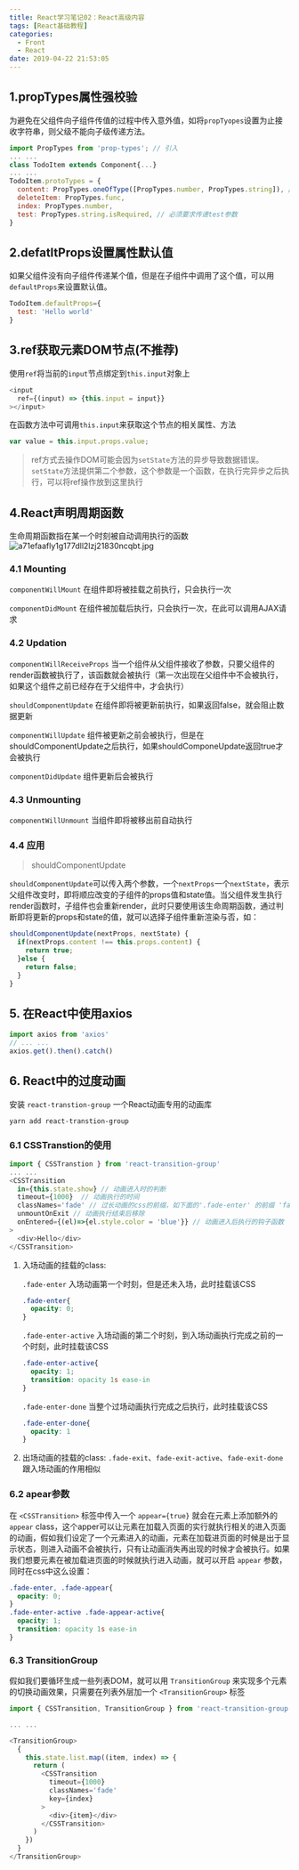 ```yaml
---
title: React学习笔记02：React高级内容
tags: [React基础教程]
categories:
  - Front
  - React
date: 2019-04-22 21:53:05
---
```

## 1.propTypes属性强校验
为避免在父组件向子组件传值的过程中传入意外值，如将`propTyopes`设置为止接收字符串，则父级不能向子级传递方法。

```javascript
import PropTypes from 'prop-types'; // 引入
... ...
class TodoItem extends Component{...}
... ...
TodoItem.protoTypes = {
  content: PropTypes.oneOfType([PropTypes.number, PropTypes.string]), // 可以设置两种类型
  deleteItem: PropTypes.func,
  index: PropTypes.number,
  test: PropTypes.string.isRequired, // 必须要求传递test参数
}
```

## 2.defatltProps设置属性默认值
如果父组件没有向子组件传递某个值，但是在子组件中调用了这个值，可以用`defaultProps`来设置默认值。

```javascript
TodoItem.defaultProps={
  test: 'Hello world'
}
```

## 3.ref获取元素DOM节点(不推荐)
使用`ref`将当前的`input`节点绑定到`this.input`对象上
```javascript
<input
  ref={(input) => {this.input = input}}
></input>
```
在函数方法中可调用`this.input`来获取这个节点的相关属性、方法
```javascript
var value = this.input.props.value;
```
> ref方式去操作DOM可能会因为`setState`方法的异步导致数据错误。`setState`方法提供第二个参数，这个参数是一个函数，在执行完异步之后执行，可以将ref操作放到这里执行

## 4.React声明周期函数
生命周期函数指在某一个时刻被自动调用执行的函数
![a71efaafly1g177dll2lzj21830ncqbt.jpg](http://img.cdn.esunr.xyz/markdown/a71efaafly1g177dll2lzj21830ncqbt.jpg)

### 4.1 Mounting
`componentWillMount` 在组件即将被挂载之前执行，只会执行一次

`componentDidMount` 在组件被加载后执行，只会执行一次，在此可以调用AJAX请求

### 4.2 Updation
`componentWillReceiveProps` 当一个组件从父组件接收了参数，只要父组件的render函数被执行了，该函数就会被执行（第一次出现在父组件中不会被执行，如果这个组件之前已经存在于父组件中，才会执行）

`shouldComponentUpdate` 在组件即将被更新前执行，如果返回false，就会阻止数据更新

`componentWillUpdate` 组件被更新之前会被执行，但是在shouldComponentUpdate之后执行，如果shouldComponeUpdate返回true才会被执行   

`componentDidUpdate` 组件更新后会被执行

### 4.3 Unmounting
`componentWillUnmount` 当组件即将被移出前自动执行

### 4.4 应用
> shouldComponentUpdate

`shouldComponentUpdate`可以传入两个参数，一个`nextProps`一个`nextState`，表示父组件改变时，即将顺应改变的子组件的props值和state值。当父组件发生执行render函数时，子组件也会重新render，此时只要使用该生命周期函数，通过判断即将更新的props和state的值，就可以选择子组件重新渲染与否，如：
```javascript
shouldComponentUpdate(nextProps, nextState) {
  if(nextProps.content !== this.props.content) {
    return true;
  }else {
    return false;
  }
}
```

## 5. 在React中使用axios
```javascript
import axios from 'axios'
// ... ...
axios.get().then().catch()
```

## 6. React中的过度动画
安装 `react-transtion-group` 一个React动画专用的动画库
```
yarn add react-transtion-group
```

### 6.1 CSSTranstion的使用
```javascript
import { CSSTranstion } from 'react-transition-group'
... ...
<CSSTransition
  in={this.state.show} // 动画进入时的判断
  timeout={1000}  // 动画执行的时间
  classNames='fade' // 过长动画的css的前缀，如下面的'.fade-enter' 的前缀 'fade-'
  unmountOnExit // 动画执行结束后移除
  onEntered={(el)=>{el.style.color = 'blue'}} // 动画进入后执行的钩子函数
>
  <div>Hello</div>
</CSSTransition>
```

1. 入场动画的挂载的class: 

    `.fade-enter` 入场动画第一个时刻，但是还未入场，此时挂载该CSS
    ```css
    .fade-enter{
      opacity: 0;
    }
    ```

    `.fade-enter-active` 入场动画的第二个时刻，到入场动画执行完成之前的一个时刻，此时挂载该CSS
    ```css
    .fade-enter-active{
      opacity: 1;
      transition: opacity 1s ease-in
    }
    ```

    `.fade-enter-done` 当整个过场动画执行完成之后执行，此时挂载该CSS
    ```css
    .fade-enter-done{
      opacity: 1
    }
    ```

2. 出场动画的挂载的class: 
    `.fade-exit`、`fade-exit-active`、`fade-exit-done` 跟入场动画的作用相似

### 6.2 apear参数
在 `<CSSTransition>` 标签中传入一个 `appear={true}` 就会在元素上添加额外的 `appear` class，这个apper可以让元素在加载入页面的实行就执行相关的进入页面的动画，假如我们设定了一个元素进入的动画，元素在加载进页面的时候是出于显示状态，则进入动画不会被执行，只有让动画消失再出现的时候才会被执行。如果我们想要元素在被加载进页面的时候就执行进入动画，就可以开启 `appear` 参数，同时在css中这么设置：
```css
.fade-enter, .fade-appear{
  opacity: 0;
}
.fade-enter-active .fade-appear-active{
  opacity: 1;
  transition: opacity 1s ease-in
}
```

### 6.3 TransitionGroup
假如我们要循环生成一些列表DOM，就可以用 `TransitionGroup` 来实现多个元素的切换动画效果，只需要在列表外层加一个 `<TransitionGroup>` 标签
```javascript
import { CSSTransition, TransitionGroup } from 'react-transition-group'

... ...

<TransitionGroup>
  {
    this.state.list.map((item, index) => {
      return (
        <CSSTransition
          timeout={1000}
          classNames='fade'
          key={index}
        >
          <div>{item}</div>
        </CSSTransition>
      )
    })
  }
</TransitionGroup>
```